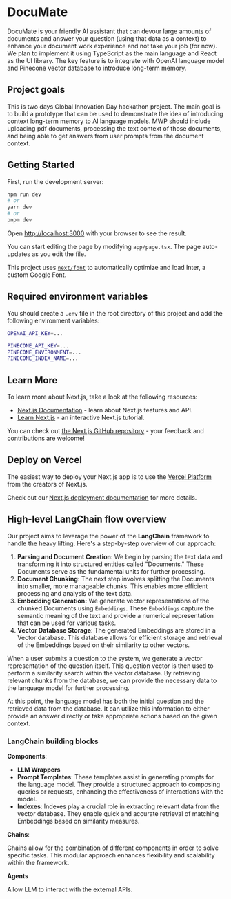 # DocuMate

DocuMate is your friendly AI assistant that can devour large amounts of documents and answer your question (using that data as a context) to enhance your document work experience and not take your job (for now). We plan to implement it using TypeScript as the main language and React as the UI library. The key feature is to integrate with OpenAI language model and Pinecone vector database to introduce long-term memory.

## Project goals

This is two days Global Innovation Day hackathon project. The main goal is to build a prototype that can be used to demonstrate the idea of introducing context long-term memory to AI language models.
MWP should include uploading pdf documents, processing the text context of those documents, and being able to get answers from user prompts from the document context.

## Getting Started

First, run the development server:

```bash
npm run dev
# or
yarn dev
# or
pnpm dev
```

Open [http://localhost:3000](http://localhost:3000) with your browser to see the result.

You can start editing the page by modifying `app/page.tsx`. The page auto-updates as you edit the file.

This project uses [`next/font`](https://nextjs.org/docs/basic-features/font-optimization) to automatically optimize and load Inter, a custom Google Font.

## Required environment variables

You should create a `.env` file in the root directory of this project and add the following environment variables:

```bash
OPENAI_API_KEY=...

PINECONE_API_KEY=...
PINECONE_ENVIRONMENT=...
PINECONE_INDEX_NAME=...
```

## Learn More

To learn more about Next.js, take a look at the following resources:

- [Next.js Documentation](https://nextjs.org/docs) - learn about Next.js features and API.
- [Learn Next.js](https://nextjs.org/learn) - an interactive Next.js tutorial.

You can check out [the Next.js GitHub repository](https://github.com/vercel/next.js/) - your feedback and contributions are welcome!

## Deploy on Vercel

The easiest way to deploy your Next.js app is to use the [Vercel Platform](https://vercel.com/new?utm_medium=default-template&filter=next.js&utm_source=create-next-app&utm_campaign=create-next-app-readme) from the creators of Next.js.

Check out our [Next.js deployment documentation](https://nextjs.org/docs/deployment) for more details.

## High-level LangChain flow overview

Our project aims to leverage the power of the **LangChain** framework to handle the heavy lifting. Here's a step-by-step overview of our approach:

1. **Parsing and Document Creation**: We begin by parsing the text data and transforming it into structured entities called "Documents." These Documents serve as the fundamental units for further processing.
2. **Document Chunking**: The next step involves splitting the Documents into smaller, more manageable chunks. This enables more efficient processing and analysis of the text data.
3. **Embedding Generation:** We generate vector representations of the chunked Documents using `Embeddings`. These `Embeddings` capture the semantic meaning of the text and provide a numerical representation that can be used for various tasks.
4. **Vector Database Storage**: The generated Embeddings are stored in a Vector database. This database allows for efficient storage and retrieval of the Embeddings based on their similarity to other vectors.

When a user submits a question to the system, we generate a vector representation of the question itself. This question vector is then used to perform a similarity search within the vector database. By retrieving relevant chunks from the database, we can provide the necessary data to the language model for further processing.

At this point, the language model has both the initial question and the retrieved data from the database. It can utilize this information to either provide an answer directly or take appropriate actions based on the given context.

### LangChain building blocks

**Components**:

- **LLM Wrappers**
- **Prompt Templates**: These templates assist in generating prompts for the language model. They provide a structured approach to composing queries or requests, enhancing the effectiveness of interactions with the model.
- **Indexes**: Indexes play a crucial role in extracting relevant data from the vector database. They enable quick and accurate retrieval of matching Embeddings based on similarity measures.

**Chains**:

Chains allow for the combination of different components in order to solve specific tasks. This modular approach enhances flexibility and scalability within the framework.

**Agents**

Allow LLM to interact with the external APIs.
